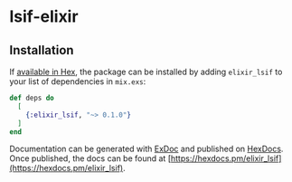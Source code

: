 # lsif-elixir

## Installation

If [available in Hex](https://hex.pm/docs/publish), the package can be installed
by adding `elixir_lsif` to your list of dependencies in `mix.exs`:

```elixir
def deps do
  [
    {:elixir_lsif, "~> 0.1.0"}
  ]
end
```

Documentation can be generated with [ExDoc](https://github.com/elixir-lang/ex_doc)
and published on [HexDocs](https://hexdocs.pm). Once published, the docs can
be found at [https://hexdocs.pm/elixir_lsif](https://hexdocs.pm/elixir_lsif).
